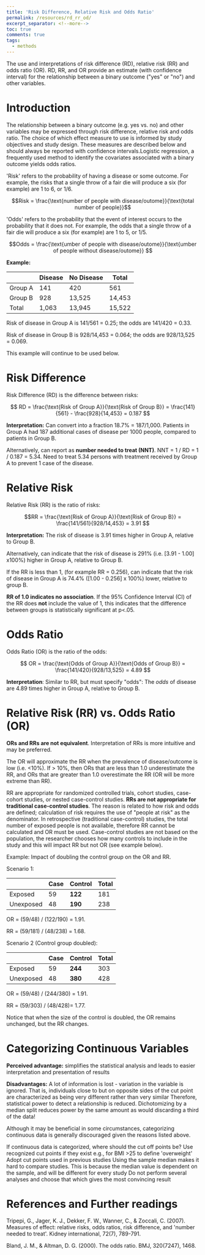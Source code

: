 ```yaml
---
title: 'Risk Difference, Relative Risk and Odds Ratio'
permalink: /resources/rd_rr_od/
excerpt_separator: <!--more-->
toc: true
comments: true
tags:
  - methods
---
```


The use and interpretations of risk difference (RD), relative risk (RR) and odds ratio (OR). RD, RR, and OR provide an estimate (with confidence interval) for the relationship between a  binary outcome ("yes" or "no") and other variables.  <!--more-->

# Introduction
The relationship between a binary outcome (e.g. yes vs. no) and other variables may be expressed through risk difference, relative risk and odds ratio. The choice of which effect measure to use is informed by study objectives and study design. These measures are described below and should always be reported with confidence intervals.Logistic regression, a frequently used method to identify the covariates associated with a binary outcome yields odds ratios.


'Risk' refers to the probability of having a disease or some outcome. For example, the risks that a single throw of a fair die will produce a six (for example) are 1 to 6, or 1/6.

$$Risk = \frac{\text{number of people with disease/outome}}{\text{total number of people}}$$



'Odds' refers to the probability that the event of interest occurs to the probability that it does not. For example, the odds that a single throw of a fair die will produce a six (for example) are 1 to 5, or 1/5.

$$Odds = \frac{\text{umber of people with disease/outome}}{\text{umber of people without disease/outome}} $$



**Example:**

|         | Disease | No Disease | Total  |
|---------|---------|------------|--------|
| Group A | 141     | 420        | 561    |
| Group B | 928     | 13,525     | 14,453 |
| Total   | 1,063   | 13,945     | 15,522 |


Risk of disease in Group A is 141/561 = 0.25; the odds are 141/420 = 0.33.

Risk of disease in Group B is 928/14,453 = 0.064; the odds are 928/13,525 = 0.069.

This example will continue to be used below. 



# Risk Difference
Risk Difference (RD) is the difference between risks:

$$ RD = \frac{\text{Risk of Group A}}{\text{Risk of Group B}} = \frac{141}{561} -  \frac{928}{14,453} = 0.187 $$


**Interpretation:** Can convert into a fraction 18.7% = 187/1,000. Patients in Group A had 187 additional cases of disease per 1000 people, compared to patients in Group B. 

Alternatively, can report as **number needed to treat (NNT)**. NNT = 1 / RD = 1 / 0.187 = 5.34.
Need to treat 5.34 persons with treatment received by Group A to prevent 1 case of the disease. 


# Relative Risk
Relative Risk (RR) is the ratio of risks: 

$$RR = \frac{\text{Risk of Group A}}{\text{Risk of Group B}} = \frac{141/561}{928/14,453} = 3.91 $$

**Interpretation:** The risk of disease is 3.91 times higher in Group A, relative to Group B. 

Alternatively, can indicate that the risk of disease is 291% (i.e. [3.91 - 1.00] x100%) higher in Group A, relative to Group B.

If the RR is less than 1, (for example RR = 0.256), can indicate that the risk of disease in Group A is 74.4% ([1.00 - 0.256] x 100%) lower, relative to group B.

**RR of 1.0 indicates no association**. If the 95% Confidence Interval (CI) of the RR does **not** include the value of 1, this indicates that the difference between groups is statistically significant at p<.05. 



# Odds Ratio
Odds Ratio (OR) is the ratio of the odds: 

$$ OR = \frac{\text{Odds of Group A}}{\text{Odds of Group B}} = \frac{141/420}{928/13,525} = 4.89 $$

**Interpretation**: Similar to RR, but must specify "odds": The *odds* of disease are 4.89 times higher in Group A, relative to Group B. 



# Relative Risk (RR) vs. Odds Ratio (OR)

**ORs and RRs are not equivalent**. Interpretation of RRs is more intuitive and may be preferred.

The OR will approximate the RR when the prevalence of disease/outcome is low (i.e. <10%). If > 10%, then ORs that are less than 1.0 underestimate the RR, and ORs that are greater than 1.0 overestimate the RR (OR will be more extreme than RR).

RR are appropriate for randomized controlled trials, cohort studies, case-cohort studies, or nested case-control studies. **RRs are not appropriate for traditional case-control studies**. The reason is related to how risk and odds are defined; calculation of risk requires the use of "people at risk" as the denominator. In retrospective (traditional case-control) studies, the total number of exposed people is not available, therefore RR cannot be calculated and OR must be used. Case-control studies are not based on the population, the researcher chooses how many controls to include in the study and this will impact RR but not OR (see example below). 


Example: Impact of doubling the control group on the OR and RR.

Scenario 1: 

|            | Case    | Control | Total |
|------------|---------|---------|-------|
| Exposed    | 59      | **122** | 181   |
| Unexposed  | 48      | **190** | 238   |

OR = (59/48) / (122/190) = 1.91.

RR = (59/181) / (48/238) = 1.68.



Scenario 2 (Control group doubled): 

|            | Case    | Control | Total |
|------------|---------|---------|-------|
| Exposed    | 59      | **244** | 303   |
| Unexposed  | 48      | **380** | 428   |

OR = (59/48) / (244/380) = 1.91.

RR = (59/303) / (48/428)= 1.77.



Notice that when the size of the control is doubled, the OR remains unchanged, but the RR changes. 



# Categorizing Continuous Variables
**Perceived advantage:** simplifies the statistical analysis and leads to easier interpretation and presentation of results

**Disadvantages:** A lot of information is lost - variation in the variable is ignored. That is, individuals close to but on opposite sides of the cut point are characterized as being very different rather than very similar Therefore, statistical power to detect a relationship is reduced. Dichotomizing by a median split reduces power by the same amount as would discarding a third of the data!

Although it may be beneficial in some circumstances, categorizing continuous data is generally discouraged given the reasons listed above.

If continuous data is categorized, where should the cut off points be? Use recognized cut points if they exist 
e.g., for BMI >25 to define 'overweight'
Adopt cut points used in previous studies
Using the sample median makes it hard to compare studies. 
This is because the median value is dependent on the sample, and will be different for every study
Do not perform several analyses and choose that which gives the most convincing result






# References and Further readings

Tripepi, G., Jager, K. J., Dekker, F. W., Wanner, C., & Zoccali, C. (2007). Measures of effect: relative risks, odds ratios, risk difference, and 'number needed to treat'. Kidney international, 72(7), 789-791.

Bland, J. M., & Altman, D. G. (2000). The odds ratio. BMJ, 320(7247), 1468.







